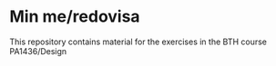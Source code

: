 Min me/redovisa
===============
This repository contains material for the exercises in the BTH course PA1436/Design
